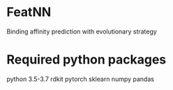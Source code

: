 # FeatNN
Binding affinity prediction with evolutionary strategy

# Required python packages
python 3.5-3.7
rdkit
pytorch 
sklearn
numpy
pandas

